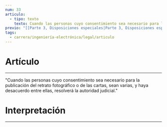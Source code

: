 ```yaml
---
num: 33
articulo:
  - tipo: texto
    texto: Cuando las personas cuyo consentimiento sea necesario para la publicación del retrato fotográfico o de las cartas, sean varias, y haya desacuerdo entre ellas, resolverá la autoridad judicial.
previo: "[[Parte 3, Disposiciones especiales|Parte 3, Disposiciones especiales]]"
tags:
  - carrera/ingeniería-electrónica/legal/articulo
---
```

# Artículo
---
"Cuando las personas cuyo consentimiento sea necesario para la publicación del retrato fotográfico o de las cartas, sean varias, y haya desacuerdo entre ellas, resolverá la autoridad judicial."

# Interpretación
---

